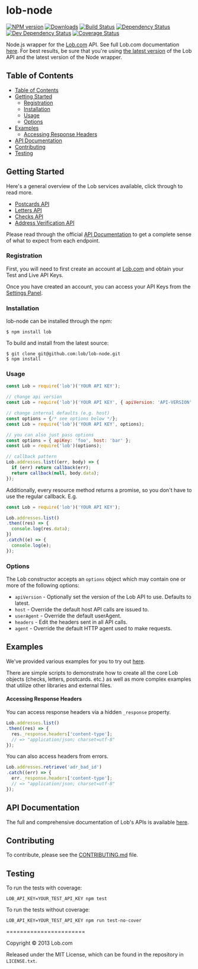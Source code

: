 # lob-node

[downloads-image]: http://img.shields.io/npm/dm/lob.svg
[npm-url]: https://npmjs.org/package/lob
[npm-image]: https://badge.fury.io/js/lob.svg
[travis-url]: https://travis-ci.org/lob/lob-node
[travis-image]: https://travis-ci.org/lob/lob-node.svg?branch=master
[depstat-url]: https://david-dm.org/Lob/Lob-node
[depstat-image]: https://david-dm.org/Lob/Lob-node.svg

[![NPM version][npm-image]][npm-url] [![Downloads][downloads-image]][npm-url]  [![Build Status](https://travis-ci.org/lob/lob-node.svg?branch=master)](https://travis-ci.org/lob/lob-node) [![Dependency Status](https://david-dm.org/lob/lob-node.svg)](https://david-dm.org/lob/lob-node) [![Dev Dependency Status](https://david-dm.org/lob/lob-node/dev-status.svg)](https://david-dm.org/lob/lob-node) [![Coverage Status](https://coveralls.io/repos/lob/lob-node/badge.svg?branch=master)](https://coveralls.io/r/lob/lob-node?branch=master)

Node.js wrapper for the [Lob.com](https://lob.com) API. See full Lob.com documentation [here](https://lob.com/docs/node). For best results, be sure that you're using [the latest version](https://lob.com/docs/node#version) of the Lob API and the latest version of the Node wrapper.

## Table of Contents

- [Table of Contents](#table-of-contents)
- [Getting Started](#getting-started)
  - [Registration](#registration)
  - [Installation](#installation)
  - [Usage](#usage)
  - [Options](#options)
- [Examples](#examples)
    - [Accessing Response Headers](#accessing-response-headers)
- [API Documentation](#api-documentation)
- [Contributing](#contributing)
- [Testing](#testing)

## Getting Started

Here's a general overview of the Lob services available, click through to read more.

- [Postcards API](https://lob.com/products/print-mail/postcards)
- [Letters API](https://lob.com/products/print-mail/letters)
- [Checks API](https://lob.com/products/print-mail/checks)
- [Address Verification API](https://lob.com/products/address-verification)

Please read through the official [API Documentation](#api-documentation) to get a complete sense of what to expect from each endpoint.

### Registration

First, you will need to first create an account at [Lob.com](https://dashboard.lob.com/#/register) and obtain your Test and Live API Keys.

Once you have created an account, you can access your API Keys from the [Settings Panel](https://dashboard.lob.com/#/settings).

### Installation

lob-node can be installed through the npm:

```
$ npm install lob
```

To build and install from the latest source:

```
$ git clone git@github.com:lob/lob-node.git
$ npm install
```

### Usage
```javascript
const Lob = require('lob')('YOUR API KEY');

// change api version
const Lob = require('lob')('YOUR API KEY', { apiVersion: 'API-VERSION' });

// change internal defaults (e.g. host)
const options = {/* see options below */};
const Lob = require('lob')('YOUR API KEY', options);

// you can also just pass options
const options = { apiKey: 'foo', host: 'bar' };
const Lob = require('lob')(options);

// callback pattern
Lob.addresses.list((err, body) => {
  if (err) return callback(err);
  return callback(null, body.data);
});
```

Additionally, every resource method returns a promise, so you don't have to use the regular callback. E.g.

```javascript
const Lob = require('lob')('YOUR API KEY');

Lob.addresses.list()
.then((res) => {
  console.log(res.data);
})
.catch((e) => {
  console.log(e);
});
```

### Options
The Lob constructor accepts an `options` object which may contain one or more of the following options:

* `apiVersion` - Optionally set the version of the Lob API to use. Defaults to latest.
* `host` - Override the default host API calls are issued to.
* `userAgent` - Override the default userAgent.
* `headers` - Edit the headers sent in all API calls.
* `agent` - Override the default HTTP agent used to make requests.

## Examples

We've provided various examples for you to try out [here](https://github.com/lob/lob-node/tree/master/examples).

There are simple scripts to demonstrate how to create all the core Lob objects (checks, letters, postcards. etc.) as well as more complex examples that utilize other libraries and external files.

#### Accessing Response Headers

You can access response headers via a hidden `_response` property.

```javascript
Lob.addresses.list()
.then((res) => {
  res._response.headers['content-type'];
  // => "application/json; charset=utf-8"
});
```

You can also access headers from errors.

```javascript
Lob.addresses.retrieve('adr_bad_id')
.catch((err) => {
  err._response.headers['content-type'];
  // => "application/json; charset=utf-8"
});
```

## API Documentation

The full and comprehensive documentation of Lob's APIs is available [here](https://docs.lob.com/).

## Contributing

To contribute, please see the [CONTRIBUTING.md](https://github.com/lob/lob-node/blob/master/CONTRIBUTING.md) file.

## Testing

To run the tests with coverage:

```
LOB_API_KEY=YOUR_TEST_API_KEY npm test
```

To run the tests without coverage:

```
LOB_API_KEY=YOUR_TEST_API_KEY npm run test-no-cover
```

=======================

Copyright &copy; 2013 Lob.com

Released under the MIT License, which can be found in the repository in `LICENSE.txt`.
